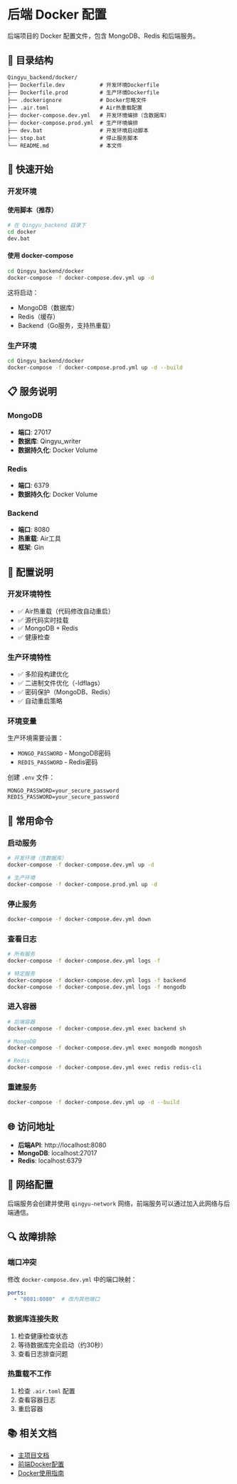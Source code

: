 # 后端 Docker 配置

后端项目的 Docker 配置文件，包含 MongoDB、Redis 和后端服务。

## 📁 目录结构

```
Qingyu_backend/docker/
├── Dockerfile.dev           # 开发环境Dockerfile
├── Dockerfile.prod          # 生产环境Dockerfile
├── .dockerignore            # Docker忽略文件
├── .air.toml                # Air热重载配置
├── docker-compose.dev.yml   # 开发环境编排（含数据库）
├── docker-compose.prod.yml  # 生产环境编排
├── dev.bat                  # 开发环境启动脚本
├── stop.bat                 # 停止服务脚本
└── README.md                # 本文件
```

## 🚀 快速开始

### 开发环境

#### 使用脚本（推荐）
```bash
# 在 Qingyu_backend 目录下
cd docker
dev.bat
```

#### 使用 docker-compose
```bash
cd Qingyu_backend/docker
docker-compose -f docker-compose.dev.yml up -d
```

这将启动：
- MongoDB（数据库）
- Redis（缓存）
- Backend（Go服务，支持热重载）

### 生产环境

```bash
cd Qingyu_backend/docker
docker-compose -f docker-compose.prod.yml up -d --build
```

## 📋 服务说明

### MongoDB
- **端口**: 27017
- **数据库**: Qingyu_writer
- **数据持久化**: Docker Volume

### Redis
- **端口**: 6379
- **数据持久化**: Docker Volume

### Backend
- **端口**: 8080
- **热重载**: Air工具
- **框架**: Gin

## 🔧 配置说明

### 开发环境特性
- ✅ Air热重载（代码修改自动重启）
- ✅ 源代码实时挂载
- ✅ MongoDB + Redis
- ✅ 健康检查

### 生产环境特性
- ✅ 多阶段构建优化
- ✅ 二进制文件优化（-ldflags）
- ✅ 密码保护（MongoDB、Redis）
- ✅ 自动重启策略

### 环境变量

生产环境需要设置：
- `MONGO_PASSWORD` - MongoDB密码
- `REDIS_PASSWORD` - Redis密码

创建 `.env` 文件：
```env
MONGO_PASSWORD=your_secure_password
REDIS_PASSWORD=your_secure_password
```

## 📝 常用命令

### 启动服务
```bash
# 开发环境（含数据库）
docker-compose -f docker-compose.dev.yml up -d

# 生产环境
docker-compose -f docker-compose.prod.yml up -d
```

### 停止服务
```bash
docker-compose -f docker-compose.dev.yml down
```

### 查看日志
```bash
# 所有服务
docker-compose -f docker-compose.dev.yml logs -f

# 特定服务
docker-compose -f docker-compose.dev.yml logs -f backend
docker-compose -f docker-compose.dev.yml logs -f mongodb
```

### 进入容器
```bash
# 后端容器
docker-compose -f docker-compose.dev.yml exec backend sh

# MongoDB
docker-compose -f docker-compose.dev.yml exec mongodb mongosh

# Redis
docker-compose -f docker-compose.dev.yml exec redis redis-cli
```

### 重建服务
```bash
docker-compose -f docker-compose.dev.yml up -d --build
```

## 🌐 访问地址

- **后端API**: http://localhost:8080
- **MongoDB**: localhost:27017
- **Redis**: localhost:6379

## 🔗 网络配置

后端服务会创建并使用 `qingyu-network` 网络，前端服务可以通过加入此网络与后端通信。

## 🔍 故障排除

### 端口冲突
修改 `docker-compose.dev.yml` 中的端口映射：
```yaml
ports:
  - "8081:8080"  # 改为其他端口
```

### 数据库连接失败
1. 检查健康检查状态
2. 等待数据库完全启动（约30秒）
3. 查看日志排查问题

### 热重载不工作
1. 检查 `.air.toml` 配置
2. 查看容器日志
3. 重启容器

## 📚 相关文档

- [主项目文档](../../README.md)
- [前端Docker配置](../../Qingyu/docker/README.md)
- [Docker使用指南](../../README.Docker.md)
